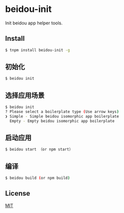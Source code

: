 beidou-init
=======

Init beidou app helper tools.

## Install

```bash
$ tnpm install beidou-init -g
```

## 初始化

```bash
$ beidou init
```

## 选择应用场景

```bash
$ beidou init
? Please select a boilerplate type (Use arrow keys)
❯ Simple - Simple beidou isomorphic app boilerplate
  Empty - Empty beidou isomorphic app boilerplate
```

## 启动应用

```bash
$ beidou start （or npm start）
```

## 编译

```bash
$ beidou build (or npm build)
```

## License

[MIT](LICENSE)
